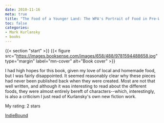 ```yaml
---
date: 2010-11-16
meta: true
title: "The Food of a Younger Land: The WPA's Portrait of Food in Pre-World War II America"
toc: false
categories:
- Mark Kurlansky
- books
---
```


{{< section "start" >}}
{{< figure src="https://images.booksense.com/images/658/488/9781594488658.jpg" type="margin" label="mn-cover" alt="Book cover" >}}

I had high hopes for this book, given my love of local and homemade food, but I was fairly disappointed. It seemed reasonably clear why these pieces had never been published back when they were created. Most are not that well written, and although it was interesting to read about the different foods, they were almost entirely bereft of characters--which, interestingly, is also a criticism I just read of Kurlansky's own new fiction work.

My rating: 2 stars  

[IndieBound](https://www.indiebound.org/book/9781594488658)

